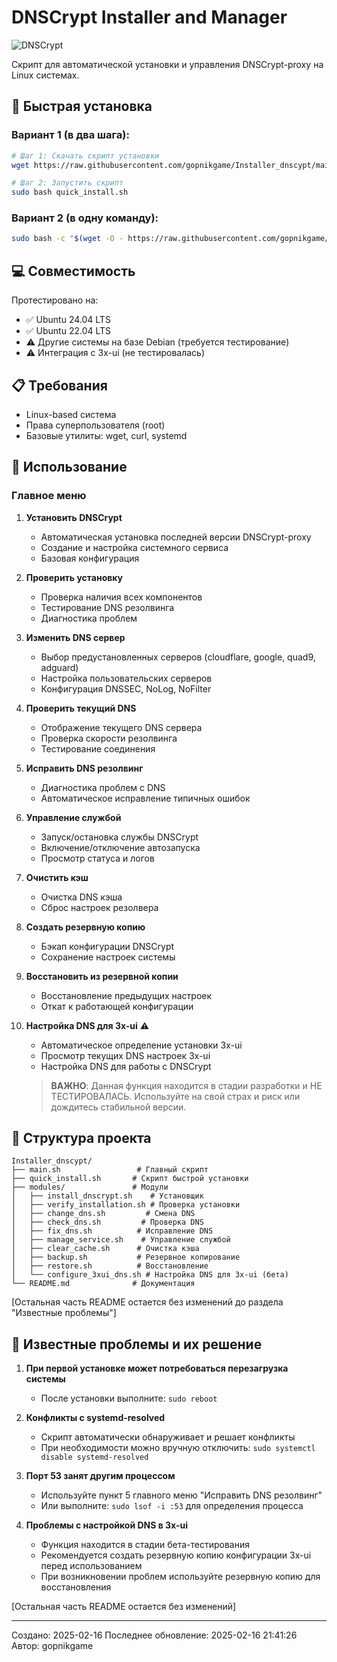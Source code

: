 # DNSCrypt Installer and Manager

![DNSCrypt](https://raw.githubusercontent.com/DNSCrypt/dnscrypt-proxy/master/logo.png)

Скрипт для автоматической установки и управления DNSCrypt-proxy на Linux системах.

## 🚀 Быстрая установка

### Вариант 1 (в два шага):
```bash
# Шаг 1: Скачать скрипт установки
wget https://raw.githubusercontent.com/gopnikgame/Installer_dnscypt/main/quick_install.sh -O quick_install.sh

# Шаг 2: Запустить скрипт
sudo bash quick_install.sh
```

### Вариант 2 (в одну команду):
```bash
sudo bash -c "$(wget -O - https://raw.githubusercontent.com/gopnikgame/Installer_dnscypt/main/quick_install.sh)"
```

## 💻 Совместимость

Протестировано на:
- ✅ Ubuntu 24.04 LTS
- ✅ Ubuntu 22.04 LTS
- ⚠️ Другие системы на базе Debian (требуется тестирование)
- ⚠️ Интеграция с 3x-ui (не тестировалась)

## 📋 Требования

- Linux-based система
- Права суперпользователя (root)
- Базовые утилиты: wget, curl, systemd

## 📖 Использование

### Главное меню

1. **Установить DNSCrypt**
   - Автоматическая установка последней версии DNSCrypt-proxy
   - Создание и настройка системного сервиса
   - Базовая конфигурация

2. **Проверить установку**
   - Проверка наличия всех компонентов
   - Тестирование DNS резолвинга
   - Диагностика проблем

3. **Изменить DNS сервер**
   - Выбор предустановленных серверов (cloudflare, google, quad9, adguard)
   - Настройка пользовательских серверов
   - Конфигурация DNSSEC, NoLog, NoFilter

4. **Проверить текущий DNS**
   - Отображение текущего DNS сервера
   - Проверка скорости резолвинга
   - Тестирование соединения

5. **Исправить DNS резолвинг**
   - Диагностика проблем с DNS
   - Автоматическое исправление типичных ошибок

6. **Управление службой**
   - Запуск/остановка службы DNSCrypt
   - Включение/отключение автозапуска
   - Просмотр статуса и логов

7. **Очистить кэш**
   - Очистка DNS кэша
   - Сброс настроек резолвера

8. **Создать резервную копию**
   - Бэкап конфигурации DNSCrypt
   - Сохранение настроек системы

9. **Восстановить из резервной копии**
   - Восстановление предыдущих настроек
   - Откат к работающей конфигурации

10. **Настройка DNS для 3x-ui** ⚠️
    - Автоматическое определение установки 3x-ui
    - Просмотр текущих DNS настроек 3x-ui
    - Настройка DNS для работы с DNSCrypt
    > **ВАЖНО**: Данная функция находится в стадии разработки и НЕ ТЕСТИРОВАЛАСЬ.
    > Используйте на свой страх и риск или дождитесь стабильной версии.

## 📁 Структура проекта

```
Installer_dnscypt/
├── main.sh                 # Главный скрипт
├── quick_install.sh       # Скрипт быстрой установки
├── modules/               # Модули
│   ├── install_dnscrypt.sh    # Установщик
│   ├── verify_installation.sh # Проверка установки
│   ├── change_dns.sh         # Смена DNS
│   ├── check_dns.sh         # Проверка DNS
│   ├── fix_dns.sh          # Исправление DNS
│   ├── manage_service.sh    # Управление службой
│   ├── clear_cache.sh      # Очистка кэша
│   ├── backup.sh           # Резервное копирование
│   ├── restore.sh          # Восстановление
│   └── configure_3xui_dns.sh # Настройка DNS для 3x-ui (бета)
└── README.md              # Документация
```

[Остальная часть README остается без изменений до раздела "Известные проблемы"]

## 🐛 Известные проблемы и их решение

1. **При первой установке может потребоваться перезагрузка системы**
   - После установки выполните: `sudo reboot`

2. **Конфликты с systemd-resolved**
   - Скрипт автоматически обнаруживает и решает конфликты
   - При необходимости можно вручную отключить: `sudo systemctl disable systemd-resolved`

3. **Порт 53 занят другим процессом**
   - Используйте пункт 5 главного меню "Исправить DNS резолвинг"
   - Или выполните: `sudo lsof -i :53` для определения процесса

4. **Проблемы с настройкой DNS в 3x-ui**
   - Функция находится в стадии бета-тестирования
   - Рекомендуется создать резервную копию конфигурации 3x-ui перед использованием
   - При возникновении проблем используйте резервную копию для восстановления

[Остальная часть README остается без изменений]

---
Создано: 2025-02-16
Последнее обновление: 2025-02-16 21:41:26
Автор: gopnikgame